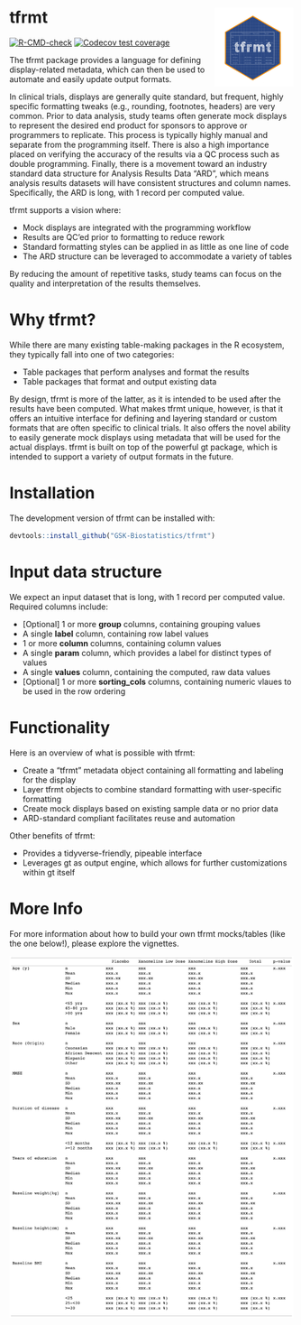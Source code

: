 
# tfrmt <a href='https://gsk-biostatistics.github.io/tfrmt/'><img src="man/figures/tfrmt.png" align="right" style="height:139px;"/></a>

<!-- badges: start -->

[![R-CMD-check](https://github.com/GSK-Biostatistics/tfrmt/actions/workflows/R-CMD-check.yaml/badge.svg)](https://github.com/GSK-Biostatistics/tfrmt/actions/workflows/R-CMD-check.yaml)
[![Codecov test
coverage](https://codecov.io/gh/GSK-Biostatistics/tfrmt/branch/main/graph/badge.svg)](https://app.codecov.io/gh/GSK-Biostatistics/tfrmt?branch=main)

<!-- badges: end -->

The tfrmt package provides a language for defining display-related
metadata, which can then be used to automate and easily update output
formats.

In clinical trials, displays are generally quite standard, but frequent,
highly specific formatting tweaks (e.g., rounding, footnotes, headers)
are very common. Prior to data analysis, study teams often generate mock
displays to represent the desired end product for sponsors to approve or
programmers to replicate. This process is typically highly manual and
separate from the programming itself. There is also a high importance
placed on verifying the accuracy of the results via a QC process such as
double programming. Finally, there is a movement toward an industry
standard data structure for Analysis Results Data “ARD”, which means
analysis results datasets will have consistent structures and column
names. Specifically, the ARD is long, with 1 record per computed value.

tfrmt supports a vision where:

-   Mock displays are integrated with the programming workflow
-   Results are QC’ed prior to formatting to reduce rework
-   Standard formatting styles can be applied in as little as one line
    of code
-   The ARD structure can be leveraged to accommodate a variety of
    tables

By reducing the amount of repetitive tasks, study teams can focus on the
quality and interpretation of the results themselves.

# Why tfrmt?

While there are many existing table-making packages in the R ecosystem,
they typically fall into one of two categories:

-   Table packages that perform analyses and format the results
-   Table packages that format and output existing data

By design, tfrmt is more of the latter, as it is intended to be used
after the results have been computed. What makes tfrmt unique, however,
is that it offers an intuitive interface for defining and layering
standard or custom formats that are often specific to clinical trials.
It also offers the novel ability to easily generate mock displays using
metadata that will be used for the actual displays. tfrmt is built on
top of the powerful gt package, which is intended to support a variety
of output formats in the future.

# Installation

The development version of tfrmt can be installed with:

``` r
devtools::install_github("GSK-Biostatistics/tfrmt")
```

# Input data structure

We expect an input dataset that is long, with 1 record per computed
value. Required columns include:

-   \[Optional\] 1 or more **group** columns, containing grouping values
-   A single **label** column, containing row label values
-   1 or more **column** columns, containing column values
-   A single **param** column, which provides a label for distinct types
    of values
-   A single **values** column, containing the computed, raw data values
-   \[Optional\] 1 or more **sorting_cols** columns, containing numeric
    vlaues to be used in the row ordering

# Functionality

Here is an overview of what is possible with tfrmt:

-   Create a “tfrmt” metadata object containing all formatting and
    labeling for the display
-   Layer tfrmt objects to combine standard formatting with
    user-specific formatting
-   Create mock displays based on existing sample data or no prior data
-   ARD-standard compliant facilitates reuse and automation

Other benefits of tfrmt:

-   Provides a tidyverse-friendly, pipeable interface
-   Leverages gt as output engine, which allows for further
    customizations within gt itself

# More Info

For more information about how to build your own tfrmt mocks/tables
(like the one below!), please explore the vignettes.

![Example GT Demog table](man/figures/gt_readme.png)
